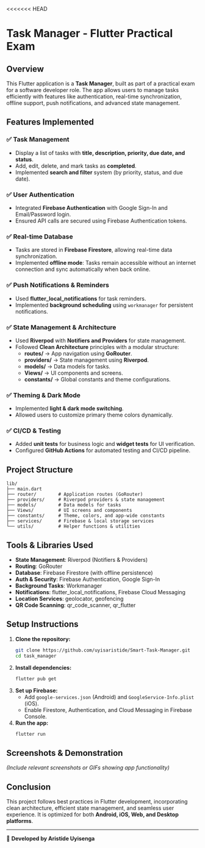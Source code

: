 <<<<<<< HEAD
# Task Manager - Flutter Practical Exam

## Overview
This Flutter application is a **Task Manager**, built as part of a practical exam for a software developer role. The app allows users to manage tasks efficiently with features like authentication, real-time synchronization, offline support, push notifications, and advanced state management.

## Features Implemented

### ✅ Task Management
- Display a list of tasks with **title, description, priority, due date, and status**.
- Add, edit, delete, and mark tasks as **completed**.
- Implemented **search and filter** system (by priority, status, and due date).

### ✅ User Authentication
- Integrated **Firebase Authentication** with Google Sign-In and Email/Password login.
- Ensured API calls are secured using Firebase Authentication tokens.

### ✅ Real-time Database
- Tasks are stored in **Firebase Firestore**, allowing real-time data synchronization.
- Implemented **offline mode**: Tasks remain accessible without an internet connection and sync automatically when back online.

### ✅ Push Notifications & Reminders
- Used **flutter_local_notifications** for task reminders.
- Implemented **background scheduling** using `workmanager` for persistent notifications.

### ✅ State Management & Architecture
- Used **Riverpod** with **Notifiers and Providers** for state management.
- Followed **Clean Architecture** principles with a modular structure:
  - **routes/** → App navigation using **GoRouter**.
  - **providers/** → State management using **Riverpod**.
  - **models/** → Data models for tasks.
  - **Views/** → UI components and screens.
  - **constants/** → Global constants and theme configurations.

### ✅ Theming & Dark Mode
- Implemented **light & dark mode switching**.
- Allowed users to customize primary theme colors dynamically.

### ✅ CI/CD & Testing
- Added **unit tests** for business logic and **widget tests** for UI verification.
- Configured **GitHub Actions** for automated testing and CI/CD pipeline.

## Project Structure
```
lib/
├── main.dart
├── router/        # Application routes (GoRouter)
├── providers/     # Riverpod providers & state management
├── models/        # Data models for tasks
├── Views/         # UI screens and components
├── constants/     # Theme, colors, and app-wide constants
├── services/      # Firebase & local storage services
└── utils/         # Helper functions & utilities
```

## Tools & Libraries Used
- **State Management**: Riverpod (Notifiers & Providers)
- **Routing**: GoRouter
- **Database**: Firebase Firestore (with offline persistence)
- **Auth & Security**: Firebase Authentication, Google Sign-In
- **Background Tasks**: Workmanager
- **Notifications**: flutter_local_notifications, Firebase Cloud Messaging
- **Location Services**: geolocator, geofencing
- **QR Code Scanning**: qr_code_scanner, qr_flutter

## Setup Instructions
1. **Clone the repository:**
   ```sh
   git clone https://github.com/uyisaristide/Smart-Task-Manager.git
   cd task_manager
   ```
2. **Install dependencies:**
   ```sh
   flutter pub get
   ```
3. **Set up Firebase:**
   - Add `google-services.json` (Android) and `GoogleService-Info.plist` (iOS).
   - Enable Firestore, Authentication, and Cloud Messaging in Firebase Console.
4. **Run the app:**
   ```sh
   flutter run
   ```

## Screenshots & Demonstration
*(Include relevant screenshots or GIFs showing app functionality)*

## Conclusion
This project follows best practices in Flutter development, incorporating clean architecture, efficient state management, and seamless user experience. It is optimized for both **Android, iOS, Web, and Desktop platforms**.

---

🚀 **Developed by Aristide Uyisenga**
